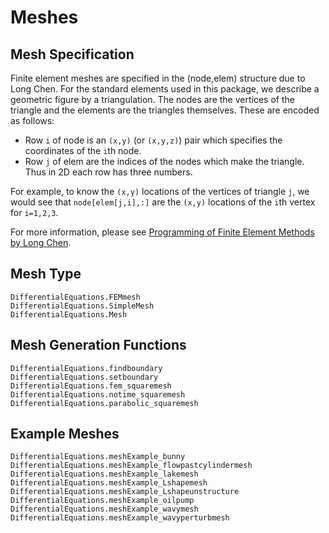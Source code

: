 # Meshes

## Mesh Specification

Finite element meshes are specified in the (node,elem) structure due to Long Chen.
For the standard elements used in this package, we describe a geometric figure by
a triangulation. The nodes are the vertices of the triangle and the elements are the
triangles themselves. These are encoded as follows:

* Row ``i`` of node is an ``(x,y)`` (or ``(x,y,z)``) pair which specifies the coordinates
of the ``i``th node.
* Row ``j`` of elem are the indices of the nodes which make the triangle. Thus in
2D each row has three numbers.

For example, to know the ``(x,y)`` locations of the vertices of triangle ``j``, we
would see that ``node[elem[j,i],:]`` are the ``(x,y)`` locations of the ``i``th vertex
for ``i=1,2,3``.

For more information, please see [Programming of Finite
Element Methods by Long Chen](http://www.math.uci.edu/~chenlong/226/Ch3FEMCode.pdf).

## Mesh Type

```@docs
DifferentialEquations.FEMmesh
DifferentialEquations.SimpleMesh
DifferentialEquations.Mesh
```

## Mesh Generation Functions

```@docs
DifferentialEquations.findboundary
DifferentialEquations.setboundary
DifferentialEquations.fem_squaremesh
DifferentialEquations.notime_squaremesh
DifferentialEquations.parabolic_squaremesh
```

## Example Meshes

```@docs
DifferentialEquations.meshExample_bunny
DifferentialEquations.meshExample_flowpastcylindermesh
DifferentialEquations.meshExample_lakemesh
DifferentialEquations.meshExample_Lshapemesh
DifferentialEquations.meshExample_Lshapeunstructure
DifferentialEquations.meshExample_oilpump
DifferentialEquations.meshExample_wavymesh
DifferentialEquations.meshExample_wavyperturbmesh
```
